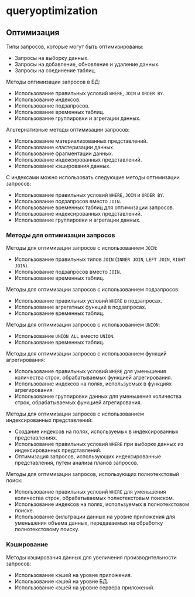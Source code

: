# queryoptimization

## Оптимизация

Типы запросов, которые могут быть оптимизированы:
- Запросы на выборку данных.
- Запросы на добавление, обновление и удаление данных.
- Запросы на соединение таблиц.

Методы оптимизации запросов в БД:
- Использование правильных условий `WHERE`, `JOIN` и `ORDER BY`.
- Использование индексов.
- Использование подзапросов.
- Использование временных таблиц.
- Использование группировки и агрегации данных.

Альтернативные методы оптимизации запросов:
- Использование материализованных представлений.
- Использование кластеризации данных.
- Использование фрагментации данных.
- Использование индексированных представлений.
- Использование кэширования данных.

С индексами можно использовать следующие методы оптимизации запросов:
- Использование правильных условий `WHERE`, `JOIN` и `ORDER BY`.
- Использование подзапросов вместо `JOIN`.
- Использование временных таблиц для оптимизации запросов.
- Использование индексированных представлений.
- Использование группировки и агрегации данных.

### Методы для оптимизации запросов

Методы для оптимизации запросов с использованием `JOIN`:
- Использование правильных типов `JOIN` (`INNER JOIN`, `LEFT JOIN`, `RIGHT JOIN`).
- Использование подзапросов вместо `JOIN`.
- Использование временных таблиц.

Методы для оптимизации запросов с использованием подзапросов:
- Использование правильных условий `WHERE` в подзапросах.
- Использование агрегатных функций в подзапросах.
- Использование временных таблиц.

Методы для оптимизации запросов с использованием `UNION`:
- Использование `UNION ALL` вместо `UNION`.
- Использование временных таблиц.

Методы для оптимизации запросов с использованием функций агрегирования:
- Использование правильных условий `WHERE` для уменьшения количества строк, обрабатываемых функцией агрегирования.
- Использование индексов на полях, используемых в функциях агрегирования.
- Использование группировки данных для уменьшения количества строк, обрабатываемых функцией агрегирования.

Методы для оптимизации запросов с использованием индексированных представлений:
- Создание индексов на полях, используемых в индексированных представлениях.
- Использование правильных условий `WHERE` при выборке данных из индексированных представлений.
- Оптимизация запросов, использующих индексированные представления, путем анализа планов запросов.

Методы для оптимизации запросов, использующих полнотекстовый поиск:
- Использование правильных условий `WHERE` для уменьшения количества строк, обрабатываемых полнотекстовым поиском.
- Использование индексов на полях, используемых в полнотекстовом поиске.
- Использование фильтрации данных на уровне приложения для уменьшения объема данных, передаваемых на обработку полнотекстовому поиску.

### Кэширование 

Методы кэширования данных для увеличения производительности запросов:
- Использование кэшей на уровне приложения.
- Использование кэшей на уровне БД.
- Использование кэшей на уровне сервера приложений.
